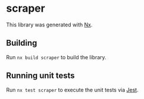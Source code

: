 # scraper

This library was generated with [Nx](https://nx.dev).

## Building

Run `nx build scraper` to build the library.

## Running unit tests

Run `nx test scraper` to execute the unit tests via [Jest](https://jestjs.io).
